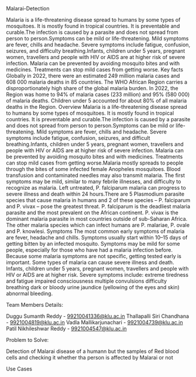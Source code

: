  Malarai-Detection

 Malaria is a life-threatening disease spread to humans by some types of mosquitoes. It is mostly found in tropical countries. It is preventable and curable.The infection is caused by a parasite and does not spread from person to person.Symptoms can be mild or life-threatening. Mild symptoms are fever, chills and headache. Severe symptoms include fatigue, confusion, seizures, and difficulty breathing.Infants, children under 5 years, pregnant women, travellers and people with HIV or AIDS are at higher risk of severe infection. Malaria can be prevented by avoiding mosquito bites and with medicines. Treatments can stop mild cases from getting worse.
 Key facts
Globally in 2022, there were an estimated 249 million malaria cases and 608 000 malaria deaths in 85 countries.
The WHO African Region carries a disproportionately high share of the global malaria burden.
In 2022, the Region was home to 94% of malaria cases (233 million) and 95% (580 000) of malaria deaths.
Children under 5 accounted for about 80% of all malaria deaths in the Region.
Overview
Malaria is a life-threatening disease spread to humans by some types of mosquitoes. It is mostly found in tropical countries. It is preventable and curable.The infection is caused by a parasite and does not spread from person to person.Symptoms can be mild or life-threatening. Mild symptoms are fever, chills and headache. Severe symptoms include fatigue, confusion, seizures, and difficult breathing.Infants, children under 5 years, pregnant women, travellers and people with HIV or AIDS are at higher risk of severe infection. Malaria can be prevented by avoiding mosquito bites and with medicines. Treatments can stop mild cases from getting worse.Malaria mostly spreads to people through the bites of some infected female Anopheles mosquitoes. Blood transfusion and contaminated needles may also transmit malaria. The first symptoms may be mild, similar to many febrile illnesses, and difficulty to recognize as malaria. Left untreated, P. falciparum malaria can progress to severe illness and death within 24 hours.There are 5 Plasmodium parasite species that cause malaria in humans and 2 of these species – P. falciparum and P. vivax – pose the greatest threat. P. falciparum is the deadliest malaria parasite and the most prevalent on the African continent. P. vivax is the dominant malaria parasite in most countries outside of sub-Saharan Africa. The other malaria species which can infect humans are P. malariae, P. ovale and P. knowlesi.
Symptoms
The most common early symptoms of malaria are fever, headache and chills.
Symptoms usually start within 10–15 days of getting bitten by an infected mosquito.
Symptoms may be mild for some people, especially for those who have had a malaria infection before. Because some malaria symptoms are not specific, getting tested early is important. 
Some types of malaria can cause severe illness and death. Infants, children under 5 years, pregnant women, travellers and people with HIV or AIDS are at higher risk. Severe symptoms include:
extreme tiredness and fatigue 
impaired consciousness
multiple convulsions
difficulty breathing
dark or bloody urine
jaundice (yellowing of the eyes and skin) 
abnormal bleeding.


Team Members Details:

Duggu Sumanth Reddy - 99210041336@klu.ac.in
Thallapalli Siri Chandhana - 9921004819@klu.ac.in
Vadla Mallikarjunachari - 9921004739@klu.ac.in
Patil Nikhileshwar Reddy - 9921004547@klu.ac.in

Problem to Solve:

Detection of Malarai disease of a humann but the samples of Red blood cells and checking it whether tha person is affected by Malarai or not

Use Cases

